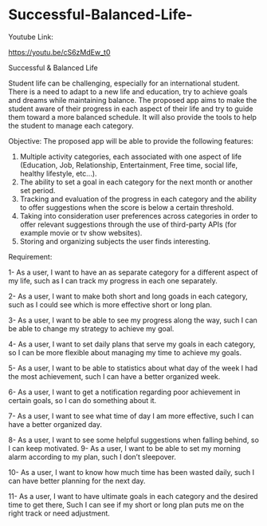 # Successful-Balanced-Life-

Youtube Link:

https://youtu.be/cS6zMdEw_t0

Successful & Balanced Life 

Student life can be challenging, especially for an international student. There is a need to adapt to a new life and education, try to achieve goals and dreams while maintaining balance. The proposed app aims to make the student aware of their progress in each aspect of their life and try to guide them toward a more balanced schedule. It will also provide the tools to help the student to manage each category.

Objective:
The proposed app will be able to provide the following features:

1)	Multiple activity categories, each associated with one aspect of life (Education, Job, Relationship, Entertainment, Free time, social life, healthy lifestyle, etc...).
2)	The ability to set a goal in each category for the next month or another set period.
3)	Tracking and evaluation of the progress in each category and the ability to offer suggestions when the score is below a certain threshold.
4)	Taking into consideration user preferences across categories in order to offer relevant suggestions through the use of third-party APIs (for example movie or tv show websites).
5)	Storing and organizing subjects the user finds interesting.


Requirement:

1-	As a user, I want to have an as separate category for a different aspect of my life, 
such as I can track my progress in each one separately.

2-	As a user, I want to make both short and long goads in each category, such as I could see which is more effective short or long plan.

3-	As a user, I want to be able to see my progress along the way, such I can be able to change my strategy to achieve my goal. 

4-	 As a user, I want to set daily plans that serve my goals in each category, so I can be more flexible about managing my time to achieve my goals.

5-	As a user, I want to be able to statistics about what day of the week I had the most achievement, such I can have a better organized week.

6-	As a user, I want to get a notification regarding poor achievement in certain goals,
so I can do something about it.


7-	As a user, I want to see what time of day I am more effective, such I can have a better organized day. 

8-	As a user, I want to see some helpful suggestions when falling behind, so I can keep motivated.
9-	As a user, I want to be able to set my morning alarm according to my plan, such I don’t sleepover.

10-	  As a user, I want to know how much time has been wasted daily, such I can have better planning for the next day.

11-	As a user, I want to have ultimate goals in each category and the desired time to get there, Such I can see if my short or long plan puts me on the right track or need adjustment.
